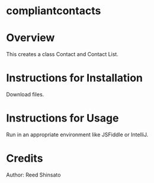 # compliantcontacts
# Overview
This creates a class Contact and Contact List.
# Instructions for Installation
Download files.
# Instructions for Usage
Run in an appropriate environment like JSFiddle or IntelliJ.
# Credits
Author: Reed Shinsato
